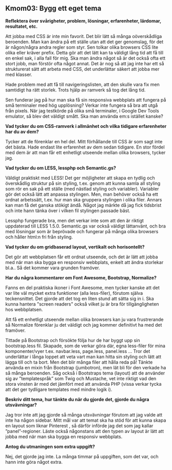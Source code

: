 Kmom03: Bygg ett eget tema
-------------------------
**Reflektera över svårigheter, problem, lösningar, erfarenheter, lärdomar, resultatet, etc.**

Att jobba med CSS är inte min favorit. Det blir lätt så många oöverskådliga beroenden. Man kan ändra på ett ställe utan att det ger genomslag, för det är någon/några andra regler som styr. Sen tolkar olika browsers CSS lite olika eller kräver prefix. Detta gör att det lätt kan ta väldigt lång tid att få till en enkel sak, i alla fall för mig. Ska man ändra något så är det också ofta ett stort jobb, man förstör ofta något annat. Det är nog så att jag inte har ett så strukturerat sätt att arbeta med CSS, det underlättar säkert att jobba mer med klasser.

Hade problem med att få till navigeringslisten, att den skulle vara fix men samtidigt ha rätt storlek. Trots hjälp av ramverk så tog det lång tid.

Sen funderar jag på hur man ska få sin responsiva webbplats att fungera på små terminaler med hög upplösning? Verkar inte fungera så bra att utgå från pixels. När jag testkörde på olika små terminaler, i Google Dev Tools emulator, så blev det väldigt smått. Ska man använda em:s istället kanske?

**Vad tycker du om CSS-ramverk i allmänhet och vilka tidigare erfarenheter har du av dem?**

Tycker att de förenklar en hel del. Mitt förhållande till CSS är som sagt inte det bästa. Hade endast lite erfarenhet av dem sedan tidigare. En stor fördel med dem är att man får ett enhetligt utseende mellan olika browsers, tycker jag.

**Vad tycker du om LESS, lessphp och Semantic.gs?**

Väldigt praktiskt med LESS! Det ger möjligheter att skapa en tydlig och överskådlig struktur på sin styling, t.ex. genom att kunna samla all styling som rör en sak på ett ställe (med nästlad styling och variabler). Variabler gör det också lätt att anpassa stylingen. Men, man behöver också ha ett ordnat arbetssätt, t.ex. hur man ska gruppera stylingen i olika filer. Annars kan man få det ganska stökigt ändå. Något jag märkte då jag fick tidsbrist och inte hann tänka över i vilken fil stylingen passade bäst.

Lessphp fungerade bra, men det verkar inte som att den är riktigt uppdaterad till LESS 1.5.0.  Semantic.gs var också väldigt lättanvänt, och bra med lösningar som är beprövade och fungerar på många olika browsers och håller html:n fri från styling.

**Vad tycker du om gridbaserad layout, vertikalt och horisontellt?**

Det gör att webbplatsen får ett ordnat utseende, och det är lätt att jobba med när man ska bygga en responsiv webbplats, enkelt att ändra storlekar bl.a.. Så det kommer vara grunden framöver. 

**Har du några kommentarer om Font Awesome, Bootstrap, Normalize?**

Fanns en del praktiska ikoner i Font Awesome, men tycker kanske att det var lite väl mycket extra funktioner (alla less-filer), förutom själva teckensnittet. Det gjorde att det tog en liten stund att sätta sig in i. Ska kunna hantera "screen readers" också vilket ju är bra för tillgängligheten hos webbplatsen.

Att få ett enhetligt utseende mellan olika browsers kan ju vara frustrerande så Normalize förenklar ju det väldigt och jag kommer definitivt ha med det framöver. 

Tittade på Bootstrap och försökte följa hur de har byggt upp sin bootstrap.less fil. Skapade, som de verkar göra där, egna less-filer för mina komponenter/vyer t.ex. navbar.less, page.less, panel.less ... Tror det underlättar i långa loppet att veta vart man kan hitta sin styling och lätt att lägga till och ta bort. Men det blir många filer att hålla reda på! Tänkte använda en mixin från Bootstrap (jumbotron), men lät bli för den verkade ha så många beroenden. Såg också i Bootstraps tema (layout) att de använder sig av ”templatespråk” som Twig och Mustache, vet inte riktigt vad den stora vinsten är med det jämfört med att använda PHP (vissa verkar tycka att det ger tydligare templates med mindre logik i).

**Beskriv ditt tema, hur tänkte du när du gjorde det, gjorde du några utsvävningar?**

Jag tror inte att jag gjorde så många utsvävningar förutom att jag valde att inte ha någon sidebar. Mitt mål var att temat ska ha stöd för att kunna skapa en layout som liknar Pinterest , så därför införde jag det som jag kallar ”panel”-regioner. Läste också någonstans att den typen av layout är lätt att jobba med när man ska bygga en responsiv webbplats.

**Antog du utmaningen som extra uppgift?**

Nej, det gjorde jag inte. La många timmar på uppgiften, som det var, och hann inte göra något extra.